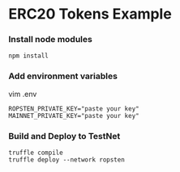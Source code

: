# ERC20 Tokens Example

### Install node modules
```
npm install
```

### Add environment variables 
vim .env
```
ROPSTEN_PRIVATE_KEY="paste your key"
MAINNET_PRIVATE_KEY="paste your key"
```

### Build and Deploy to TestNet
```
truffle compile
truffle deploy --network ropsten
```
